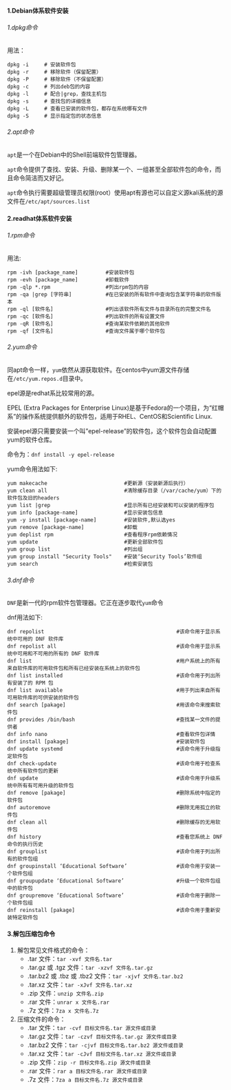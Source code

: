 #### 1.Debian体系软件安装

   ###### 1.dpkg命令

 用法：

```
dpkg -i     # 安装软件包
dpkg -r     # 移除软件（保留配置）
dpkg -P     # 移除软件（不保留配置）
dpkg -c     # 列出deb包的内容
dpkg -l     # 配合|grep，查找主机包
dpkg -s     # 查找包的详细信息
dpkg -L     # 查看已安装的软件包，都存在系统哪有文件
dpkg -S     # 显示指定包的状态信息
```

###### 2.apt命令

`apt`是一个在Debian中的Shell前端软件包管理器。

`apt`命令提供了查找、安装、升级、删除某一个、一组甚至全部软件包的命令，而且命令简洁而又好记。

`apt`命令执行需要超级管理员权限(root）使用apt有源也可以自定义源kali系统的源文件在`/etc/apt/sources.list`

#### 2.readhat体系软件安装

   ###### 1.rpm命令

用法:

```
rpm -ivh [package_name]         #安装软件包
rpm -evh [package_name]         #卸载软件
rpm -qlp *.rpm                  #列出rpm包的内容
rpm -qa |grep [字符串]           #在已安装的所有软件中查询包含某字符串的软件版本
rpm -ql [软件名]                 #列出该软件所有文件与目录所在的完整文件名
rpm -qc [软件名]                 #列出软件的所有设置文件
rpm -qR [软件名]                 #查询某软件依赖的其他软件
rpm -qf [文件名]                 #查询文件属于哪个软件包
```

###### 2.yum命令

同apt命令一样，`yum`依然从源获取软件。在centos中yum源文件存储在`/etc/yum.repos.d`目录中。

epel源是redhat系比较常用的源。

EPEL (Extra Packages for Enterprise Linux)是基于Fedora的一个项目，为“红帽系”的操作系统提供额外的软件包，适用于RHEL、CentOS和Scientific Linux.

安装epel源只需要安装一个叫”epel-release”的软件包，这个软件包会自动配置yum的软件仓库。

命令为：`dnf install -y epel-release`

yum命令用法如下:

```
yum makecache                         #更新源（安装新源后执行）
yum clean all                         #清除缓存目录（/var/cache/yum）下的软件包及旧的headers
yum list |grep                        #显示所有已经安装和可以安装的程序包
yum info [package-name]               #显示安装包信息
yum -y install [package-name]         #安装软件,默认选yes
yum remove [package-name]             #卸载
yum deplist rpm                       #查看程序rpm依赖情况
yum update                            #更新全部软件包
yum group list                        #列出组
yum group install "Security Tools"    #安装‘Security Tools’软件组
yum search                            #检索安装包
```

###### 3.dnf命令

`DNF`是新一代的rpm软件包管理器。它正在逐步取代`yum`命令

dnf用法如下:

```
dnf repolist                                           #该命令用于显示系统中可用的 DNF 软件库
dnf repolist all                                       #该命令用于显示系统中可用和不可用的所有的 DNF 软件库
dnf list                                               #用户系统上的所有来自软件库的可用软件包和所有已经安装在系统上的软件包
dnf list installed                                     #该命令用于列出所有安装了的 RPM 包
dnf list available                                     #用于列出来自所有可用软件库的可供安装的软件包
dnf search [pakage]                                    #用该命令来搜索软件包
dnf provides /bin/bash                                 #查找某一文件的提供者
dnf info nano                                          #查看软件包详情
dnf install [pakage]                                   #安装软件包
dnf update systemd                                     #该命令用于升级指定软件包
dnf check-update                                       #该命令用于检查系统中所有软件包的更新
dnf update                                             #该命令用于升级系统中所有有可用升级的软件包
dnf remove [pakage]                                    #删除系统中指定的软件包
dnf autoremove                                         #删除无用孤立的软件包
dnf clean all                                          #删除缓存的无用软件包
dnf history                                            #查看您系统上 DNF 命令的执行历史
dnf grouplist                                          #该命令用于列出所有的软件包组
dnf groupinstall ‘Educational Software’                #该命令用于安装一个软件包组
dnf groupupdate ‘Educational Software’                 #升级一个软件包组中的软件包
dnf groupremove ‘Educational Software’                 #该命令用于删除一个软件包组
dnf reinstall [pakage]                                 #该命令用于重新安装特定软件包
```

#### 3.解包压缩包命令

1. 解包常见文件格式的命令：
   - .tar 文件：`tar -xvf 文件名.tar`
   - .tar.gz 或 .tgz 文件：`tar -xzvf 文件名.tar.gz`
   - .tar.bz2 或 .tbz 或 .tbz2 文件：`tar -xjvf 文件名.tar.bz2`
   - .tar.xz 文件：`tar -xJvf 文件名.tar.xz`
   - .zip 文件：`unzip 文件名.zip`
   - .rar 文件：`unrar x 文件名.rar`
   - .7z 文件：`7za x 文件名.7z`
2. 压缩文件的命令：
   - .tar 文件：`tar -cvf 目标文件名.tar 源文件或目录`
   - .tar.gz 文件：`tar -czvf 目标文件名.tar.gz 源文件或目录`
   - .tar.bz2 文件：`tar -cjvf 目标文件名.tar.bz2 源文件或目录`
   - .tar.xz 文件：`tar -cJvf 目标文件名.tar.xz 源文件或目录`
   - .zip 文件：`zip -r 目标文件名.zip 源文件或目录`
   - .rar 文件：`rar a 目标文件名.rar 源文件或目录`
   - .7z 文件：`7za a 目标文件名.7z 源文件或目录`